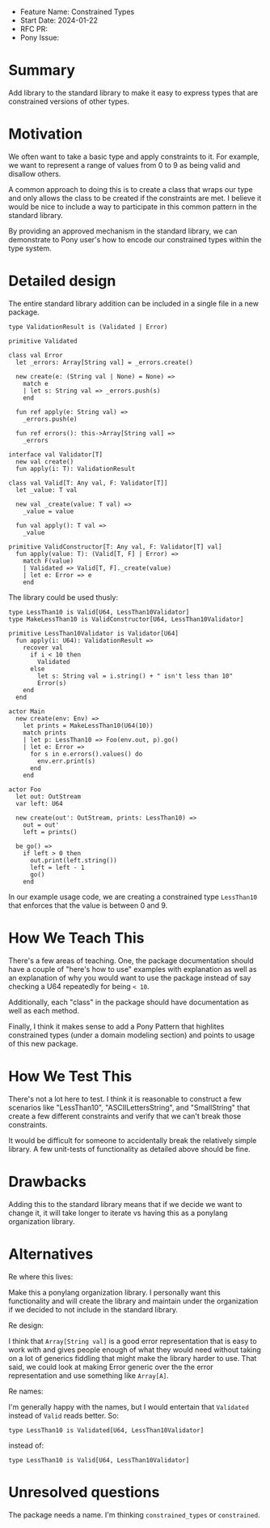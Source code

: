 - Feature Name: Constrained Types
- Start Date: 2024-01-22
- RFC PR:
- Pony Issue:

# Summary

Add library to the standard library to make it easy to express types that are constrained versions of other types.

# Motivation

We often want to take a basic type and apply constraints to it. For example, we want to represent a range of values from 0 to 9 as being valid and disallow others.

A common approach to doing this is to create a class that wraps our type and only allows the class to be created if the constraints are met. I believe it would be nice to include a way to participate in this common pattern in the standard library.

By providing an approved mechanism in the standard library, we can demonstrate to Pony user's how to encode our constrained types within the type system.

# Detailed design

The entire standard library addition can be included in a single file in a new package.

```pony
type ValidationResult is (Validated | Error)

primitive Validated

class val Error
  let _errors: Array[String val] = _errors.create()

  new create(e: (String val | None) = None) =>
    match e
    | let s: String val => _errors.push(s)
    end

  fun ref apply(e: String val) =>
    _errors.push(e)

  fun ref errors(): this->Array[String val] =>
    _errors

interface val Validator[T]
  new val create()
  fun apply(i: T): ValidationResult

class val Valid[T: Any val, F: Validator[T]]
  let _value: T val

  new val _create(value: T val) =>
    _value = value

  fun val apply(): T val =>
    _value

primitive ValidConstructor[T: Any val, F: Validator[T] val]
  fun apply(value: T): (Valid[T, F] | Error) =>
    match F(value)
    | Validated => Valid[T, F]._create(value)
    | let e: Error => e
    end
```

The library could be used thusly:

```pony
type LessThan10 is Valid[U64, LessThan10Validator]
type MakeLessThan10 is ValidConstructor[U64, LessThan10Validator]

primitive LessThan10Validator is Validator[U64]
  fun apply(i: U64): ValidationResult =>
    recover val
      if i < 10 then
        Validated
      else
        let s: String val = i.string() + " isn't less than 10"
        Error(s)
    end
  end

actor Main
  new create(env: Env) =>
    let prints = MakeLessThan10(U64(10))
    match prints
    | let p: LessThan10 => Foo(env.out, p).go()
    | let e: Error =>
      for s in e.errors().values() do
        env.err.print(s)
      end
    end

actor Foo
  let out: OutStream
  var left: U64

  new create(out': OutStream, prints: LessThan10) =>
    out = out'
    left = prints()

  be go() =>
    if left > 0 then
      out.print(left.string())
      left = left - 1
      go()
    end
```

In our example usage code, we are creating a constrained type `LessThan10` that enforces that the value is between 0 and 9.

# How We Teach This

There's a few areas of teaching. One, the package documentation should have a couple of "here's how to use" examples with explanation as well as an explanation of why you would want to use the package instead of say checking a U64 repeatedly for being `< 10`.

Additionally, each "class" in the package should have documentation as well as each method.

Finally, I think it makes sense to add a Pony Pattern that highlites constrained types (under a domain modeling section) and points to usage of this new package.

# How We Test This

There's not a lot here to test. I think it is reasonable to construct a few scenarios like "LessThan10", "ASCIILettersString", and "SmallString" that create a few different constraints and verify that we can't break those constraints.

It would be difficult for someone to accidentally break the relatively simple library. A few unit-tests of functionality as detailed above should be fine.

# Drawbacks

Adding this to the standard library means that if we decide we want to change it, it will take longer to iterate vs having this as a ponylang organization library.

# Alternatives

Re where this lives:

Make this a ponylang organization library. I personally want this functionality and will create the library and maintain under the organization if we decided to not include in the standard library.

Re design:

I think that `Array[String val]` is a good error representation that is easy to work with and gives people enough of what they would need without taking on a lot of generics fiddling that might make the library harder to use. That said, we could look at making Error generic over the the error representation and use something like `Array[A]`.

Re names:

I'm generally happy with the names, but I would entertain that `Validated` instead of `Valid` reads better. So:

```pony
type LessThan10 is Validated[U64, LessThan10Validator]
```

instead of:

```pony
type LessThan10 is Valid[U64, LessThan10Validator]
```

# Unresolved questions

The package needs a name. I'm thinking `constrained_types` or `constrained`.
